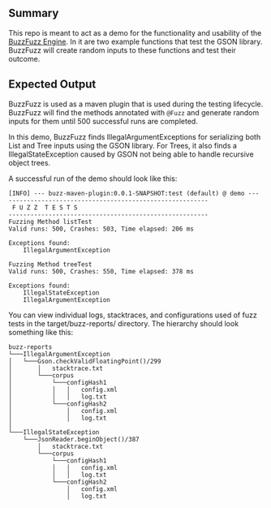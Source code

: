 ## Summary
This repo is meant to act as a demo for the functionality and usability of the [BuzzFuzz Engine](https://github.com/johnnyrockett/JavaFuzzer). In it are two example functions that test the GSON library. BuzzFuzz will create random inputs to these functions and test their outcome.

## Expected Output
BuzzFuzz is used as a maven plugin that is used during the testing lifecycle. BuzzFuzz will find the methods annotated with ` @Fuzz ` and generate random inputs for them until 500 successful runs are completed.

In this demo, BuzzFuzz finds IllegalArgumentExceptions for serializing both List and Tree inputs using the GSON library. For Trees, it also finds a IllegalStateException caused by GSON not being able to handle recursive object trees.

A successful run of the demo should look like this:

```
[INFO] --- buzz-maven-plugin:0.0.1-SNAPSHOT:test (default) @ demo ---
-------------------------------------------------------
 F U Z Z  T E S T S
-------------------------------------------------------
Fuzzing Method listTest
Valid runs: 500, Crashes: 503, Time elapsed: 206 ms

Exceptions found:
    IllegalArgumentException

Fuzzing Method treeTest
Valid runs: 500, Crashes: 550, Time elapsed: 378 ms

Exceptions found:
    IllegalStateException
    IllegalArgumentException
```
You can view individual logs, stacktraces, and configurations used of fuzz tests in the target/buzz-reports/ directory. The hierarchy should look something like this:

```
buzz-reports
└───IllegalArgumentException
│   └───Gson.checkValidFloatingPoint()/299
│       │   stacktrace.txt
│       └───corpus
│           └───configHash1
│           │   │   config.xml
│           │   │   log.txt
│           └───configHash2
│               │   config.xml
│               │   log.txt
│
└───IllegalStateException
    └───JsonReader.beginObject()/387
        │   stacktrace.txt
        └───corpus
            └───configHash1
            │   │   config.xml
            │   │   log.txt
            └───configHash2
                │   config.xml
                │   log.txt
```
